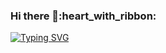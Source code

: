 ### Hi there 👋:heart_with_ribbon:
[![Typing SVG](https://readme-typing-svg.demolab.com?font=Fira+Code&size=25&pause=1000&background=4607FF00&random=false&width=435&lines=Hello%2C;I'm+Alamin+Ahmed+Abrar;A+full+stuck+web+developer;WordPress+web+Designer;And+Elementor+Expert)](https://git.io/typing-svg)
<!--
**alamin-ahmed-abrar/alamin-ahmed-abrar** is a ✨ _special_ ✨ repository because its `README.md` (this file) appears on your GitHub profile.

Here are some ideas to get you started:

- 🔭 I’m currently working on ...
- 🌱 I’m currently learning ...
- 👯 I’m looking to collaborate on ...
- 🤔 I’m looking for help with ...
- 💬 Ask me about ...
- 📫 How to reach me: ...
- 😄 Pronouns: ...
- ⚡ Fun fact: ...
-->
